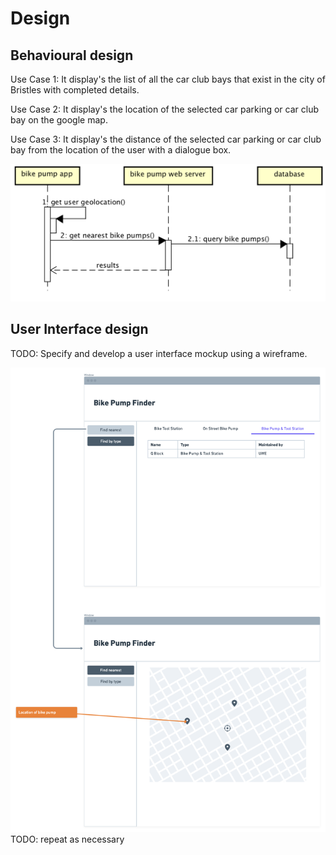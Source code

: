# Design

## Behavioural design
Use Case 1:
It display's the list of all the car club bays that exist in the city of Bristles with completed details.

Use Case 2:
It display's the location of the selected car parking or car club bay on the google map.

Use Case 3:
It display's the distance of the selected car parking or car club bay from the location of the user with a dialogue box.


![Insert your Interaction/Sequence Diagrams for each use-case here.](images/sequence.png)

## User Interface design
TODO: Specify and develop a user interface mockup using a wireframe.

![Insert your wireframe screenshots for each use-case here](images/wireframe.png)
TODO: repeat as necessary
